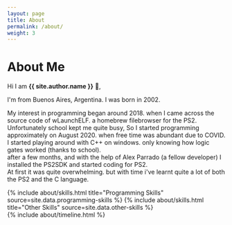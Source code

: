 ```yaml
---
layout: page
title: About
permalink: /about/
weight: 3
---
```


# **About Me**

Hi I am **{{ site.author.name }}** :wave:,<br>

I'm from Buenos Aires, Argentina. I was born in 2002.

My interest in programming began around 2018. when I came across the source code of wLaunchELF. a homebrew filebrowser for the PS2.  
Unfortunately school kept me quite busy, So I started programming approximately on August 2020. when free time was abundant due to COVID.  
I started playing around with C++ on windows. only knowing how logic gates worked (thanks to school).  
after a few months, and with the help of Alex Parrado (a fellow developer) I installed the PS2SDK and started coding for PS2.  
At first it was quite overwhelming. but with time i've learnt quite a lot of both the PS2 and the C language.



<div class="row">
{% include about/skills.html title="Programming Skills" source=site.data.programming-skills %}
{% include about/skills.html title="Other Skills" source=site.data.other-skills %}
</div>

<div class="row">
{% include about/timeline.html %}
</div>